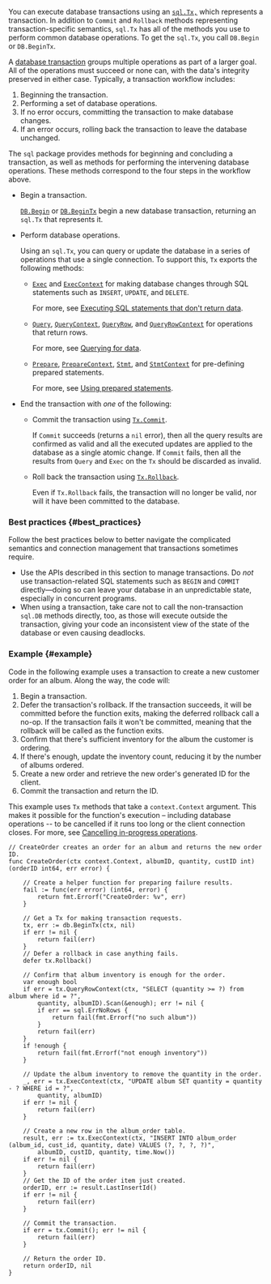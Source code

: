<!--{
  "Title": "Executing transactions"
}-->

You can execute database transactions using an
[`sql.Tx,`](https://pkg.go.dev/database/sql#Tx) which represents a transaction.
In addition to `Commit` and `Rollback` methods representing transaction-specific
semantics, `sql.Tx` has all of the methods you use to perform common database
operations. To get the `sql.Tx`, you call `DB.Begin` or `DB.BeginTx`.

A [database transaction](https://en.wikipedia.org/wiki/Database_transaction)
groups multiple operations as part of a larger goal. All of the operations must
succeed or none can, with the data's integrity preserved in either case.
Typically, a transaction workflow includes:

1. Beginning the transaction.
2. Performing a set of database operations.
3. If no error occurs, committing the transaction to make database changes.
4. If an error occurs, rolling back the transaction to leave the database
    unchanged.

The `sql` package provides methods for beginning and concluding a transaction,
as well as methods for performing the intervening database operations. These
methods correspond to the four steps in the workflow above.

*   Begin a transaction.

    [`DB.Begin`](https://pkg.go.dev/database/sql#DB.Begin) or
    [`DB.BeginTx`](https://pkg.go.dev/database/sql#DB.BeginTx) begin a new
    database transaction, returning an `sql.Tx` that represents it.
*   Perform database operations.

    Using an `sql.Tx`, you can query or update the database in a series of
    operations that use a single connection. To support this, `Tx` exports the
    following methods:

    *   [`Exec`](https://pkg.go.dev/database/sql#Tx.Exec) and
        [`ExecContext`](https://pkg.go.dev/database/sql#Tx.ExecContext) for making
        database changes through SQL statements such as `INSERT`, `UPDATE`, and
        `DELETE`.

        For more, see [Executing SQL statements that don't return data](/doc/database/change-data).

    *   [`Query`](https://pkg.go.dev/database/sql#Tx.Query),
        [`QueryContext`](https://pkg.go.dev/database/sql#Tx.QueryContext),
        [`QueryRow`](https://pkg.go.dev/database/sql#Tx.QueryRow), and
        [`QueryRowContext`](https://pkg.go.dev/database/sql#Tx.QueryRowContext)
        for operations that return rows.

        For more, see [Querying for data](/doc/database/querying).

    *   [`Prepare`](https://pkg.go.dev/database/sql#Tx.Prepare),
        [`PrepareContext`](https://pkg.go.dev/database/sql#Tx.PrepareContext),
        [`Stmt`](https://pkg.go.dev/database/sql#Tx.Stmt), and
        [`StmtContext`](https://pkg.go.dev/database/sql#Tx.StmtContext) for
        pre-defining prepared statements.

        For more, see [Using prepared statements](/doc/database/prepared-statements).

*   End the transaction with _one_ of the following:
    *   Commit the transaction using
        [`Tx.Commit`](https://pkg.go.dev/database/sql#Tx.Commit).

        If `Commit` succeeds (returns a `nil` error), then all the query results
        are confirmed as valid and all the executed updates are applied to the
        database as a single atomic change. If `Commit` fails, then all the
        results from `Query` and `Exec` on the `Tx` should be discarded as
        invalid.
    *   Roll back the transaction using
        [`Tx.Rollback`](https://pkg.go.dev/database/sql#Tx.Rollback).

        Even if `Tx.Rollback` fails, the transaction will no longer be valid,
        nor will it have been committed to the database.

### Best practices {#best_practices}

Follow the best practices below to better navigate the complicated semantics
and connection management that transactions sometimes require.

*   Use the APIs described in this section to manage transactions. Do _not_
    use transaction-related SQL statements such as `BEGIN` and `COMMIT`
    directly—doing so can leave your database in an unpredictable state,
    especially in concurrent programs.
*   When using a transaction, take care not to call the non-transaction
    `sql.DB` methods directly, too, as those will execute outside the
    transaction, giving your code an inconsistent view of the state of the
    database or even causing deadlocks.

### Example {#example}

Code in the following example uses a transaction to create a new customer order
for an album. Along the way, the code will:

1. Begin a transaction.
2. Defer the transaction's rollback. If the transaction succeeds, it will be
    committed before the function exits, making the deferred rollback call a
    no-op. If the transaction fails it won't be committed, meaning that the
    rollback will be called as the function exits.
3. Confirm that there's sufficient inventory for the album the customer is
    ordering.
4. If there's enough, update the inventory count, reducing it by the number
    of albums ordered.
5. Create a new order and retrieve the new order's generated ID for the client.
6. Commit the transaction and return the ID.

This example uses `Tx` methods that take a `context.Context` argument. This
makes it possible for the function's execution – including database operations
-- to be cancelled if it runs too long or the client connection closes. For
more, see [Cancelling in-progress operations](/doc/database/cancel-operations).

```
// CreateOrder creates an order for an album and returns the new order ID.
func CreateOrder(ctx context.Context, albumID, quantity, custID int) (orderID int64, err error) {

	// Create a helper function for preparing failure results.
	fail := func(err error) (int64, error) {
		return fmt.Errorf("CreateOrder: %v", err)
	}

	// Get a Tx for making transaction requests.
	tx, err := db.BeginTx(ctx, nil)
	if err != nil {
		return fail(err)
	}
	// Defer a rollback in case anything fails.
	defer tx.Rollback()

	// Confirm that album inventory is enough for the order.
	var enough bool
	if err = tx.QueryRowContext(ctx, "SELECT (quantity >= ?) from album where id = ?",
		quantity, albumID).Scan(&enough); err != nil {
		if err == sql.ErrNoRows {
			return fail(fmt.Errorf("no such album"))
		}
		return fail(err)
	}
	if !enough {
		return fail(fmt.Errorf("not enough inventory"))
	}

	// Update the album inventory to remove the quantity in the order.
	_, err = tx.ExecContext(ctx, "UPDATE album SET quantity = quantity - ? WHERE id = ?",
		quantity, albumID)
	if err != nil {
		return fail(err)
	}

	// Create a new row in the album_order table.
	result, err := tx.ExecContext(ctx, "INSERT INTO album_order (album_id, cust_id, quantity, date) VALUES (?, ?, ?, ?)",
		albumID, custID, quantity, time.Now())
	if err != nil {
		return fail(err)
	}
	// Get the ID of the order item just created.
	orderID, err := result.LastInsertId()
	if err != nil {
		return fail(err)
	}

	// Commit the transaction.
	if err = tx.Commit(); err != nil {
		return fail(err)
	}

	// Return the order ID.
	return orderID, nil
}
```
